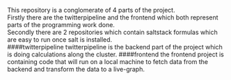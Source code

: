 This repository is a conglomerate of 4 parts of the project.   
Firstly there are the twitterpipeline and the frontend which both represent parts of the programming work done.  
Secondly there are 2 repositories which contain saltstack formulas which are easy to run once salt is installed.  
####twitterpipeline
twitterpipeline is the backend part of the project which is doing calculations along the cluster.
####frontend
the frontend project is containing code that will run on a local machine to fetch data from the backend and transform the data to a live-graph.